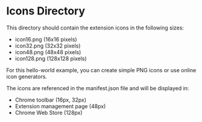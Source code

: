 # Icons Directory

This directory should contain the extension icons in the following sizes:
- icon16.png (16x16 pixels)
- icon32.png (32x32 pixels)
- icon48.png (48x48 pixels)
- icon128.png (128x128 pixels)

For this hello-world example, you can create simple PNG icons or use online icon generators.

The icons are referenced in the manifest.json file and will be displayed in:
- Chrome toolbar (16px, 32px)
- Extension management page (48px)
- Chrome Web Store (128px)
